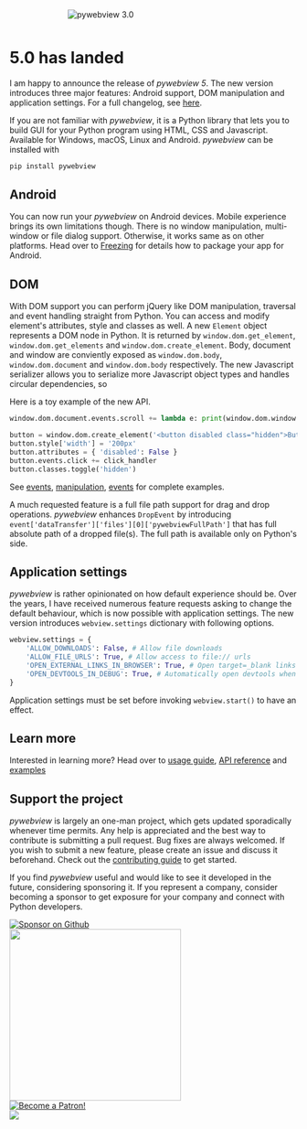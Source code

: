 <img src='./pywebview3.png' alt='pywebview 3.0' style='max-width: 300px; margin: 50px auto; display: block'/>


# 5.0 has landed

I am happy to announce the release of _pywebview 5_. The new version introduces three major features: Android support, DOM manipulation and application settings. For a full changelog, see [here](/changelog).

If you are not familiar with _pywebview_, it is a Python library that lets you to build GUI for your Python program using HTML, CSS and Javascript. Available for Windows, macOS, Linux and Android. _pywebview_ can be installed with

``` bash
pip install pywebview
```

## Android

You can now run your _pywebview_ on Android devices. Mobile experience brings its own limitations though. There is no window manipulation, multi-window or file dialog support. Otherwise, it works same as on other platforms. Head over to [Freezing](/guide/freezing.md) for details how to package your app for Android.

## DOM

With DOM support you can perform jQuery like DOM manipulation, traversal and event handling straight from Python. You can access and modify element's attributes, style and classes as well. A new `Element` object represents a DOM node in Python. It is returned by `window.dom.get_element`, `window.dom.get_elements` and `window.dom.create_element`. Body, document and window are conviently exposed as `window.dom.body`, `window.dom.document` and `window.dom.body` respectively. The new Javascript serializer allows you to serialize more Javascript object types and handles circular dependencies, so

Here is a toy example of the new API.

``` python
window.dom.document.events.scroll += lambda e: print(window.dom.window.node['scrollY'])

button = window.dom.create_element('<button disabled class="hidden">Button</button>', window.dom.body)
button.style['width'] = '200px'
button.attributes = { 'disabled': False }
button.events.click += click_handler
button.classes.toggle('hidden')
```

See [events](/examples/dom_events.md), [manipulation](/examples/dom_manipulation.md), [events](/traversal/dom_traversal.md) for complete examples.

A much requested feature is a full file path support for drag and drop operations. _pywebview_ enhances `DropEvent` by introducing `event['dataTransfer']['files'][0]['pywebviewFullPath']` that has full absolute path of a dropped file(s). The full path is available only on Python's side.

## Application settings

_pywebview_ is rather opinionated on how default experience should be. Over the years, I have received numerous feature requests asking to change the default behaviour, which is now possible with application settings. The new version introduces `webview.settings` dictionary with following options.

``` python
webview.settings = {
    'ALLOW_DOWNLOADS': False, # Allow file downloads
    'ALLOW_FILE_URLS': True, # Allow access to file:// urls
    'OPEN_EXTERNAL_LINKS_IN_BROWSER': True, # Open target=_blank links in an external browser
    'OPEN_DEVTOOLS_IN_DEBUG': True, # Automatically open devtools when `start(debug=True)`.
}
```

Application settings must be set before invoking `webview.start()` to have an effect.


## Learn more

Interested in learning more? Head over to [usage guide](/guide/usage.html), [API reference](/guide/api.html) and [examples](/examples)


## Support the project

_pywebview_ is largely an one-man project, which gets updated sporadically whenever time permits. Any help is appreciated and the best way to contribute is submitting a pull request. Bug fixes are always welcomed. If you wish to submit a new feature, please create an issue and discuss it beforehand. Check out the [contributing guide](/contributing) to get started.

If you find _pywebview_ useful and would like to see it developed in the future, considering sponsoring it. If you represent a company, consider becoming a sponsor to get exposure for your company and connect with Python developers.

<div class="center spc-l spc-vertical">
	<a href="https://github.com/sponsors/r0x0r">
		<img src='/github_sponsor_button.png' alt='Sponsor on Github' style="max-width: 250px"/>
	</a>
</div>

<div class="center spc-l spc-vertical">
	<a href="https://opencollective.com/pywebview/donate" target="_blank">
		<img src="https://opencollective.com/pywebview/donate/button@2x.png?color=blue" width=300 />
	</a>
</div>

<div class="center spc-l spc-vertical">
	<a href="https://www.patreon.com/bePatron?u=13226105" data-patreon-widget-type="become-patron-button">
		<img src='https://c5.patreon.com/external/logo/become_a_patron_button.png' alt='Become a Patron!'/>
	</a>
</div>

<div class="center spc-l spc-vertical">
	<a href="http://bit.ly/2eg2Z5P" target="_blank">
		<img src="/paypal.png"/>
	</a>
</div>
